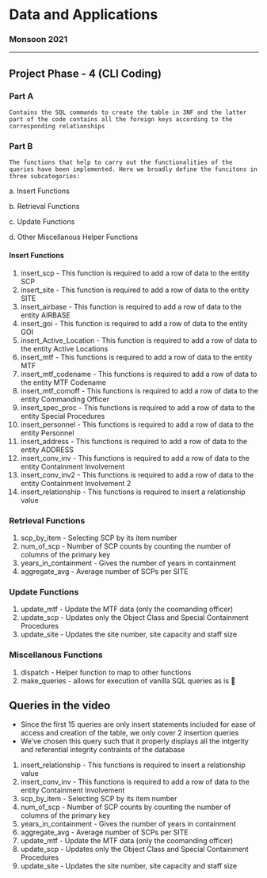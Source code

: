 # Data and Applications
### Monsoon 2021
--- 
## Project Phase - 4 (CLI Coding)

### Part A
  ```Contains the SQL commands to create the table in 3NF and the latter part of the code contains all the foreign keys according to the corresponding relationships```

### Part B
```The functions that help to carry out the functionalities of the queries have been implemented. Here we broadly define the funcitons in three subcategories:```

a. Insert Functions

b. Retrieval Functions

c. Update Functions

d. Other Miscellanous Helper Functions

#### Insert Functions
1.  insert_scp - This function is required to add a row of data to the entity SCP
2.  insert_site - This function is required to add a row of data to the entity SITE
3.  insert_airbase - This function is required to add a row of data to the entity AIRBASE
4.  insert_goi - This function is required to add a row of data to the entity GOI
5.  insert_Active_Location - This function is required to add a row of data to the entity Active Locations
6.  insert_mtf - This functions is required to add a row of data to the entity MTF
7.  insert_mtf_codename - This functions is required to add a row of data to the entity MTF Codename
8.  insert_mtf_comoff - This functions is required to add a row of data to the entity Commanding Officer
9.  insert_spec_proc - This functions is required to add a row of data to the entity Special Procedures
10. insert_personnel - This functions is required to add a row of data to the entity Personnel
11. insert_address - This functions is required to add a row of data to the entity ADDRESS
12. insert_conv_inv - This functions is required to add a row of data to the entity Containment Involvement
13. insert_conv_inv2 - This functions is required to add a row of data to the entity Containment Involvement 2
14. insert_relationship - This functions is required to insert a relationship value

### Retrieval Functions
1. scp_by_item - Selecting SCP by its item number
2. num_of_scp -  Number of SCP counts by counting the number of columns of the primary key
3. years_in_containment - Gives the number of years in containment
4. aggregate_avg - Average number of SCPs per SITE

### Update Functions
1. update_mtf - Update the MTF data (only the coomanding officer)
2. update_scp - Updates only the Object Class and Special Containment Procedures
3. update_site - Updates the site number, site capacity and staff size

### Miscellanous Functions 
1. dispatch - Helper function to map to other functions
2. make_queries - allows for execution of vanilla SQL queries as is 🙂

## Queries in the video 
  - Since the first 15 queries are only insert statements included for ease of access and creation of the table, we only cover 2 insertion queries
  - We've chosen this query such that it properly displays all the intgerity and referential integrity contraints of the database
  1. insert_relationship - This functions is required to insert a relationship value
  2. insert_conv_inv - This functions is required to add a row of data to the entity Containment Involvement
  3. scp_by_item - Selecting SCP by its item number
  4. num_of_scp -  Number of SCP counts by counting the number of columns of the primary key
  5. years_in_containment - Gives the number of years in containment
  6. aggregate_avg - Average number of SCPs per SITE
  7. update_mtf - Update the MTF data (only the coomanding officer)
  8. update_scp - Updates only the Object Class and Special Containment Procedures
  9. update_site - Updates the site number, site capacity and staff size
